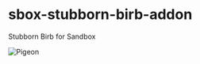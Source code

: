 # sbox-stubborn-birb-addon
Stubborn Birb for Sandbox

![Pigeon](https://user-images.githubusercontent.com/48884110/203122620-25793418-699d-4891-88af-23e1adac0c4b.png)
